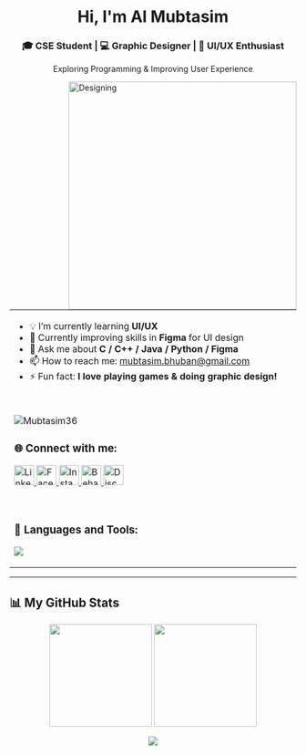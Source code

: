 <h1 align="center">Hi, I'm Al Mubtasim</h1>
<h3 align="center">🎓 CSE Student | 💻 Graphic Designer | 🎨 UI/UX Enthusiast</h3>
<p align="center">Exploring Programming & Improving User Experience</p>
<img align="right" alt="Designing" width="400" src="https://media.giphy.com/media/R03zWv5p1oNSQd91EP/giphy.gif" >


<table>
  <tr>
    <!-- Left Column -->
    <td width="60%" valign="top">

- 💡 I’m currently learning **UI/UX**  
- 🎨 Currently improving skills in **Figma** for UI design  
- 💬 Ask me about **C / C++ / Java / Python / Figma**  
- 📫 How to reach me: [mubtasim.bhuban@gmail.com](mailto:mubtasim.bhuban@gmail.com)  
- ⚡ Fun fact: **I love playing games & doing graphic design!**

<br/>
<p align="left"> <img src="https://komarev.com/ghpvc/?username=Mubtasim36&label=Profile%20views&color=0e75b6&style=flat" alt="Mubtasim36" /> </p>

<h3>🌐 Connect with me:</h3>

<p>
  <a href="https://www.linkedin.com/in/almubtasim/" target="_blank">
    <img src="https://upload.wikimedia.org/wikipedia/commons/thumb/8/81/LinkedIn_icon.svg/1024px-LinkedIn_icon.svg.png" alt="LinkedIn" height="35" />
  </a>
  <a href="https://www.facebook.com/Bhuban36" target="_blank">
    <img src="https://upload.wikimedia.org/wikipedia/commons/thumb/5/51/Facebook_f_logo_%282019%29.svg/1280px-Facebook_f_logo_%282019%29.svg.png" alt="Facebook" height="35" />
  </a>
  <a href="https://instagram.com/im_bhubann" target="_blank">
    <img src="https://upload.wikimedia.org/wikipedia/commons/thumb/a/a5/Instagram_icon.png/2048px-Instagram_icon.png" alt="Instagram" height="35" />
  </a>
  <a href="https://www.behance.net/almubtasim" target="_blank">
    <img src="https://cdn.worldvectorlogo.com/logos/behance-1.svg" alt="Behance" height="35" />
  </a>
  <a href="https://discordapp.com/users/aethe3636" target="_blank">
    <img src="https://static.vecteezy.com/system/resources/previews/006/892/625/non_2x/discord-logo-icon-editorial-free-vector.jpg" alt="Discord" height="35" />
  </a>
</p>

<br/>

<h3>🚀 Languages and Tools:</h3>
<p>
  <img src="https://skillicons.dev/icons?i=c,cpp,java,python,arduino,figma,ps" />
</p>

  </tr>
</table>

---

## 📊 My GitHub Stats

<p align="center">
  <img height="180px" src="https://github-readme-stats.vercel.app/api?username=Mubtasim36&show_icons=true&theme=tokyonight" />
  <img height="180px" src="https://github-readme-stats.vercel.app/api/top-langs/?username=Mubtasim36&layout=compact&theme=tokyonight" />
</p>

<p align="center">
  <img src="https://github-readme-streak-stats.herokuapp.com/?user=Mubtasim36&theme=tokyonight" />
</p>
